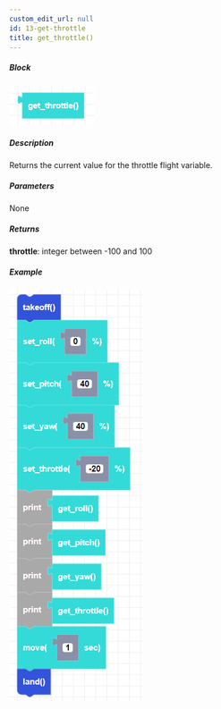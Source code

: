 ```yaml
---
custom_edit_url: null
id: 13-get-throttle
title: get_throttle()
---
```


##### Block

![get throttle image](get_throttle.png)

##### Description

Returns the current value for the throttle flight variable.

##### Parameters

None

##### Returns

**throttle**: integer between -100 and 100 <br /> 

##### Example

![get throttle example](get_throttle_example.png)
